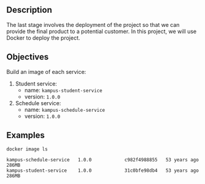 ## Description

The last stage involves the deployment of the project so that we can provide the final product to a potential customer.
In this project, we will use Docker to deploy the project.

## Objectives

Build an image of each service:

1. Student service:
    - name: `kampus-student-service`
    - version: `1.0.0`
2. Schedule service:
    - name: `kampus-schedule-service`
    - version: `1.0.0`

## Examples

`docker image ls`

```text
kampus-schedule-service   1.0.0            c982f4988855   53 years ago    286MB
kampus-student-service    1.0.0            31c0bfe98db4   53 years ago    286MB
```
